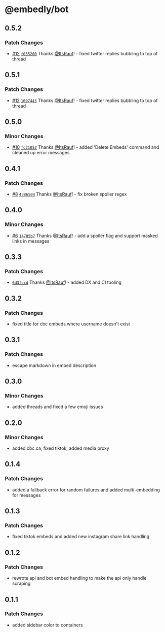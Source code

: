 # @embedly/bot

## 0.5.2

### Patch Changes

- [#12](https://github.com/embed-team/embedly/pull/12) [`f035200`](https://github.com/embed-team/embedly/commit/f0352002441303e8dc02ec5fe19a8a2b55621e81) Thanks [@ItsRauf](https://github.com/ItsRauf)! - fixed twitter replies bubbling to top of thread

## 0.5.1

### Patch Changes

- [#12](https://github.com/embed-team/embedly/pull/12) [`1097443`](https://github.com/embed-team/embedly/commit/1097443312b448010388135a559e6ffe6102e282) Thanks [@ItsRauf](https://github.com/ItsRauf)! - fixed twitter replies bubbling to top of thread

## 0.5.0

### Minor Changes

- [#10](https://github.com/embed-team/embedly/pull/10) [`fc21052`](https://github.com/embed-team/embedly/commit/fc21052b89e65f5fd4d6a2dcdda4179516ca81e6) Thanks [@ItsRauf](https://github.com/ItsRauf)! - added 'Delete Embeds' command and cleaned up error messages

## 0.4.1

### Patch Changes

- [#8](https://github.com/embed-team/embedly/pull/8) [`4386504`](https://github.com/embed-team/embedly/commit/438650487368ec722bc75801ccf5f495be62a485) Thanks [@ItsRauf](https://github.com/ItsRauf)! - fix broken spoiler regex

## 0.4.0

### Minor Changes

- [#6](https://github.com/embed-team/embedly/pull/6) [`14785b7`](https://github.com/embed-team/embedly/commit/14785b70759445b7d402a3d63bca72993239f5b3) Thanks [@ItsRauf](https://github.com/ItsRauf)! - add a spoiler flag and support masked links in messages

## 0.3.3

### Patch Changes

- [`6d3fccd`](https://github.com/embed-team/embedly/commit/6d3fccd8190a8b697e0ee93edc8c81affb036f01) Thanks [@ItsRauf](https://github.com/ItsRauf)! - added DX and CI tooling

## 0.3.2

### Patch Changes

- fixed title for cbc embeds where username doesn't exist

## 0.3.1

### Patch Changes

- escape markdown in embed description

## 0.3.0

### Minor Changes

- added threads and fixed a few emoji issues

## 0.2.0

### Minor Changes

- added cbc.ca, fixed tiktok, added media proxy

## 0.1.4

### Patch Changes

- added a fallback error for random failures and added multi-embedding for messages

## 0.1.3

### Patch Changes

- fixed tiktok embeds and added new instagram share link handling

## 0.1.2

### Patch Changes

- rewrote api and bot embed handling to make the api only handle scraping

## 0.1.1

### Patch Changes

- added sidebar color to containers
